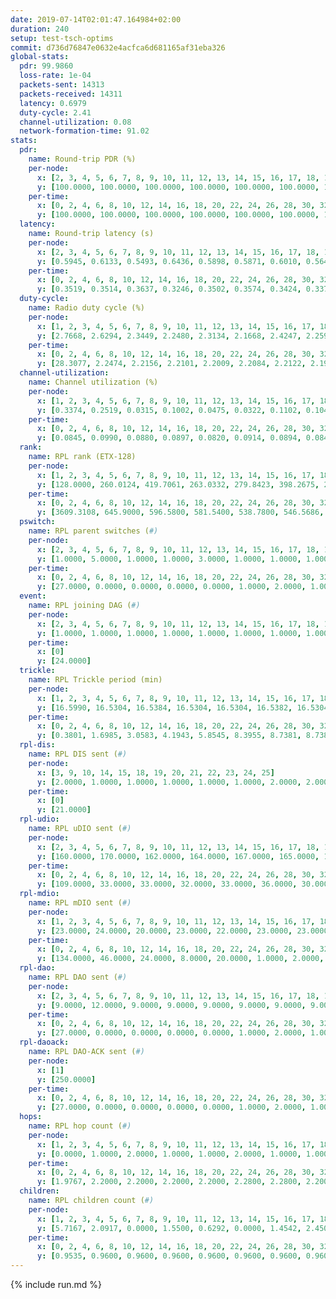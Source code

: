 ```yaml
---
date: 2019-07-14T02:01:47.164984+02:00
duration: 240
setup: test-tsch-optims
commit: d736d76847e0632e4acfca6d681165af31eba326
global-stats:
  pdr: 99.9860
  loss-rate: 1e-04
  packets-sent: 14313
  packets-received: 14311
  latency: 0.6979
  duty-cycle: 2.41
  channel-utilization: 0.08
  network-formation-time: 91.02
stats:
  pdr:
    name: Round-trip PDR (%)
    per-node:
      x: [2, 3, 4, 5, 6, 7, 8, 9, 10, 11, 12, 13, 14, 15, 16, 17, 18, 19, 20, 21, 22, 23, 24, 25]
      y: [100.0000, 100.0000, 100.0000, 100.0000, 100.0000, 100.0000, 100.0000, 100.0000, 100.0000, 100.0000, 100.0000, 100.0000, 100.0000, 100.0000, 99.8355, 99.8276, 100.0000, 100.0000, 100.0000, 100.0000, 100.0000, 100.0000, 100.0000, 100.0000]
    per-time:
      x: [0, 2, 4, 6, 8, 10, 12, 14, 16, 18, 20, 22, 24, 26, 28, 30, 32, 34, 36, 38, 40, 42, 44, 46, 48, 50, 52, 54, 56, 58, 60, 62, 64, 66, 68, 70, 72, 74, 76, 78, 80, 82, 84, 86, 88, 90, 92, 94, 96, 98, 100, 102, 104, 106, 108, 110, 112, 114, 116, 118, 120, 122, 124, 126, 128, 130, 132, 134, 136, 138, 140, 142, 144, 146, 148, 150, 152, 154, 156, 158, 160, 162, 164, 166, 168, 170, 172, 174, 176, 178, 180, 182, 184, 186, 188, 190, 192, 194, 196, 198, 200, 202, 204, 206, 208, 210, 212, 214, 216, 218, 220, 222, 224, 226, 228, 230, 232, 234, 236, 238, 240]
      y: [100.0000, 100.0000, 100.0000, 100.0000, 100.0000, 100.0000, 100.0000, 100.0000, 100.0000, 100.0000, 100.0000, 99.1736, 100.0000, 100.0000, 100.0000, 100.0000, 100.0000, 100.0000, 100.0000, 100.0000, 100.0000, 100.0000, 100.0000, 100.0000, 100.0000, 100.0000, 100.0000, 100.0000, 100.0000, 100.0000, 100.0000, 100.0000, 100.0000, 100.0000, 100.0000, 100.0000, 100.0000, 100.0000, 100.0000, 100.0000, 100.0000, 100.0000, 100.0000, 100.0000, 100.0000, 100.0000, 100.0000, 100.0000, 100.0000, 100.0000, 100.0000, 100.0000, 100.0000, 100.0000, 100.0000, 100.0000, 100.0000, 100.0000, 100.0000, 100.0000, 100.0000, 100.0000, 100.0000, 100.0000, 100.0000, 100.0000, 100.0000, 100.0000, 100.0000, 100.0000, 100.0000, 100.0000, 100.0000, 100.0000, 100.0000, 100.0000, 100.0000, 100.0000, 100.0000, 100.0000, 100.0000, 100.0000, 100.0000, 100.0000, 100.0000, 99.1667, 100.0000, 100.0000, 100.0000, 100.0000, 100.0000, 100.0000, 100.0000, 100.0000, 100.0000, 100.0000, 100.0000, 100.0000, 100.0000, 100.0000, 100.0000, 100.0000, 100.0000, 100.0000, 100.0000, 100.0000, 100.0000, 100.0000, 100.0000, 100.0000, 100.0000, 100.0000, 100.0000, 100.0000, 100.0000, 100.0000, 100.0000, 100.0000, 100.0000, 100.0000, null]
  latency:
    name: Round-trip latency (s)
    per-node:
      x: [2, 3, 4, 5, 6, 7, 8, 9, 10, 11, 12, 13, 14, 15, 16, 17, 18, 19, 20, 21, 22, 23, 24, 25]
      y: [0.5945, 0.6133, 0.5493, 0.6436, 0.5898, 0.5871, 0.6010, 0.5642, 0.5887, 0.6355, 0.6222, 0.6599, 0.7015, 0.7250, 0.6485, 0.7029, 0.7474, 0.7803, 0.7594, 0.9031, 0.7769, 0.9264, 0.8916, 0.9306]
    per-time:
      x: [0, 2, 4, 6, 8, 10, 12, 14, 16, 18, 20, 22, 24, 26, 28, 30, 32, 34, 36, 38, 40, 42, 44, 46, 48, 50, 52, 54, 56, 58, 60, 62, 64, 66, 68, 70, 72, 74, 76, 78, 80, 82, 84, 86, 88, 90, 92, 94, 96, 98, 100, 102, 104, 106, 108, 110, 112, 114, 116, 118, 120, 122, 124, 126, 128, 130, 132, 134, 136, 138, 140, 142, 144, 146, 148, 150, 152, 154, 156, 158, 160, 162, 164, 166, 168, 170, 172, 174, 176, 178, 180, 182, 184, 186, 188, 190, 192, 194, 196, 198, 200, 202, 204, 206, 208, 210, 212, 214, 216, 218, 220, 222, 224, 226, 228, 230, 232, 234, 236, 238, 240]
      y: [0.3519, 0.3514, 0.3637, 0.3246, 0.3502, 0.3574, 0.3424, 0.3375, 0.3376, 0.3340, 0.3347, 0.3440, 0.3453, 0.3450, 0.3536, 0.3823, 0.3520, 0.3704, 0.3786, 0.3504, 0.3505, 0.3665, 0.3666, 0.3250, 0.3630, 0.3486, 0.3526, 0.3481, 0.3262, 0.3245, 0.3488, 0.3299, 0.3778, 0.3438, 0.3479, 0.3652, 0.3601, 0.3703, 0.3733, 0.3407, 0.3773, 0.3477, 0.3275, 0.3545, 0.3537, 0.3070, 0.3394, 0.3793, 0.3273, 0.3463, 0.3442, 0.3670, 0.3649, 0.4142, 0.4142, 0.3757, 0.4168, 0.4013, 0.3962, 0.4568, 0.5902, 0.4201, 0.3524, 0.3333, 0.3431, 0.6367, 0.8138, 0.5977, 0.5189, 0.3584, 0.3599, 0.8017, 1.1709, 0.9223, 0.6225, 0.5509, 0.5205, 0.7686, 1.2926, 1.2830, 1.0621, 0.8047, 0.6126, 0.9018, 1.3188, 1.3057, 1.3432, 1.2234, 0.9787, 0.9114, 1.3133, 1.3213, 1.3205, 1.3075, 1.2861, 1.2195, 1.3172, 1.2997, 1.2768, 1.2909, 1.3021, 1.3119, 1.2945, 1.3090, 1.3075, 1.3079, 1.3045, 1.3276, 1.3168, 1.3292, 1.2989, 1.3168, 1.3256, 1.3044, 1.2829, 1.2897, 1.2917, 1.2774, 1.2927, 1.2234, null]
  duty-cycle:
    name: Radio duty cycle (%)
    per-node:
      x: [1, 2, 3, 4, 5, 6, 7, 8, 9, 10, 11, 12, 13, 14, 15, 16, 17, 18, 19, 20, 21, 22, 23, 24, 25]
      y: [2.7668, 2.6294, 2.3449, 2.2480, 2.3134, 2.1668, 2.4247, 2.2592, 2.1901, 2.1913, 2.2900, 2.2867, 2.7401, 2.3370, 2.3163, 2.3050, 2.2400, 2.5995, 2.5665, 2.5321, 2.4124, 2.4182, 2.5901, 2.5130, 2.5201]
    per-time:
      x: [0, 2, 4, 6, 8, 10, 12, 14, 16, 18, 20, 22, 24, 26, 28, 30, 32, 34, 36, 38, 40, 42, 44, 46, 48, 50, 52, 54, 56, 58, 60, 62, 64, 66, 68, 70, 72, 74, 76, 78, 80, 82, 84, 86, 88, 90, 92, 94, 96, 98, 100, 102, 104, 106, 108, 110, 112, 114, 116, 118, 120, 122, 124, 126, 128, 130, 132, 134, 136, 138, 140, 142, 144, 146, 148, 150, 152, 154, 156, 158, 160, 162, 164, 166, 168, 170, 172, 174, 176, 178, 180, 182, 184, 186, 188, 190, 192, 194, 196, 198, 200, 202, 204, 206, 208, 210, 212, 214, 216, 218, 220, 222, 224, 226, 228, 230, 232, 234, 236, 238, 240]
      y: [28.3077, 2.2474, 2.2156, 2.2101, 2.2009, 2.2084, 2.2122, 2.1951, 2.1837, 2.1782, 2.1732, 2.1746, 2.1868, 2.1907, 2.2057, 2.1990, 2.1941, 2.1938, 2.1914, 2.2037, 2.1719, 2.1882, 2.1979, 2.1918, 2.1745, 2.2045, 2.1773, 2.1970, 2.1860, 2.1737, 2.1575, 2.2004, 2.1786, 2.2004, 2.1732, 2.1813, 2.1902, 2.1984, 2.2010, 2.2039, 2.1721, 2.2029, 2.1892, 2.1889, 2.1807, 2.1844, 2.1605, 2.1851, 2.1856, 2.1749, 2.2059, 2.1808, 2.1995, 2.1946, 2.1777, 2.1934, 2.2087, 2.2306, 2.2014, 2.2003, 2.1789, 2.1865, 2.2079, 2.1864, 2.1709, 2.1642, 2.1877, 2.2007, 2.1744, 2.1897, 2.1772, 2.1914, 2.1769, 2.1719, 2.1863, 2.1652, 2.1885, 2.1744, 2.1826, 2.1973, 2.1826, 2.1820, 2.1810, 2.1896, 2.1959, 2.2014, 2.2046, 2.1925, 2.1796, 2.1846, 2.1966, 2.1822, 2.2035, 2.1942, 2.2057, 2.1771, 2.1884, 2.1758, 2.1745, 2.1646, 2.1921, 2.1804, 2.1880, 2.2000, 2.2109, 2.1891, 2.1938, 2.1884, 2.2091, 2.2011, 2.2248, 2.1950, 2.2021, 2.1977, 2.2160, 2.1877, 2.1720, 2.1954, 2.1882, 2.1820, null]
  channel-utilization:
    name: Channel utilization (%)
    per-node:
      x: [1, 2, 3, 4, 5, 6, 7, 8, 9, 10, 11, 12, 13, 14, 15, 16, 17, 18, 19, 20, 21, 22, 23, 24, 25]
      y: [0.3374, 0.2519, 0.0315, 0.1002, 0.0475, 0.0322, 0.1102, 0.1045, 0.0320, 0.0316, 0.0328, 0.1339, 0.2037, 0.0330, 0.0620, 0.0873, 0.0475, 0.1099, 0.0754, 0.0417, 0.0324, 0.0362, 0.0375, 0.0313, 0.0320]
    per-time:
      x: [0, 2, 4, 6, 8, 10, 12, 14, 16, 18, 20, 22, 24, 26, 28, 30, 32, 34, 36, 38, 40, 42, 44, 46, 48, 50, 52, 54, 56, 58, 60, 62, 64, 66, 68, 70, 72, 74, 76, 78, 80, 82, 84, 86, 88, 90, 92, 94, 96, 98, 100, 102, 104, 106, 108, 110, 112, 114, 116, 118, 120, 122, 124, 126, 128, 130, 132, 134, 136, 138, 140, 142, 144, 146, 148, 150, 152, 154, 156, 158, 160, 162, 164, 166, 168, 170, 172, 174, 176, 178, 180, 182, 184, 186, 188, 190, 192, 194, 196, 198, 200, 202, 204, 206, 208, 210, 212, 214, 216, 218, 220, 222, 224, 226, 228, 230, 232, 234, 236, 238, 240]
      y: [0.0845, 0.0990, 0.0880, 0.0897, 0.0820, 0.0914, 0.0894, 0.0848, 0.0816, 0.0826, 0.0783, 0.0792, 0.0879, 0.0833, 0.0884, 0.0865, 0.0822, 0.0859, 0.0860, 0.0865, 0.0809, 0.0824, 0.0865, 0.0839, 0.0787, 0.0876, 0.0790, 0.0874, 0.0804, 0.0791, 0.0739, 0.0864, 0.0804, 0.0831, 0.0792, 0.0857, 0.0808, 0.0865, 0.0820, 0.0854, 0.0796, 0.0826, 0.0830, 0.0805, 0.0765, 0.0808, 0.0745, 0.0816, 0.0824, 0.0734, 0.0866, 0.0798, 0.0858, 0.0851, 0.0788, 0.0847, 0.0896, 0.0934, 0.0855, 0.0838, 0.0774, 0.0815, 0.0887, 0.0813, 0.0780, 0.0748, 0.0814, 0.0845, 0.0775, 0.0819, 0.0789, 0.0829, 0.0796, 0.0796, 0.0810, 0.0749, 0.0815, 0.0769, 0.0818, 0.0838, 0.0790, 0.0805, 0.0807, 0.0817, 0.0828, 0.0848, 0.0850, 0.0811, 0.0792, 0.0804, 0.0849, 0.0796, 0.0891, 0.0885, 0.0907, 0.0806, 0.0840, 0.0814, 0.0810, 0.0787, 0.0847, 0.0823, 0.0860, 0.0835, 0.0883, 0.0819, 0.0823, 0.0829, 0.0881, 0.0843, 0.0910, 0.0820, 0.0855, 0.0836, 0.0902, 0.0796, 0.0779, 0.0879, 0.0812, 0.0827, null]
  rank:
    name: RPL rank (ETX-128)
    per-node:
      x: [1, 2, 3, 4, 5, 6, 7, 8, 9, 10, 11, 12, 13, 14, 15, 16, 17, 18, 19, 20, 21, 22, 23, 24, 25]
      y: [128.0000, 260.0124, 419.7061, 263.0332, 279.8423, 398.2675, 270.5270, 273.7676, 404.9876, 406.6585, 463.0123, 367.5372, 400.6296, 467.6818, 474.2336, 532.7126, 550.7317, 562.6543, 814.6025, 673.5304, 956.6185, 945.2276, 719.6612, 719.4298, 756.0571]
    per-time:
      x: [0, 2, 4, 6, 8, 10, 12, 14, 16, 18, 20, 22, 24, 26, 28, 30, 32, 34, 36, 38, 40, 42, 44, 46, 48, 50, 52, 54, 56, 58, 60, 62, 64, 66, 68, 70, 72, 74, 76, 78, 80, 82, 84, 86, 88, 90, 92, 94, 96, 98, 100, 102, 104, 106, 108, 110, 112, 114, 116, 118, 120, 122, 124, 126, 128, 130, 132, 134, 136, 138, 140, 142, 144, 146, 148, 150, 152, 154, 156, 158, 160, 162, 164, 166, 168, 170, 172, 174, 176, 178, 180, 182, 184, 186, 188, 190, 192, 194, 196, 198, 200, 202, 204, 206, 208, 210, 212, 214, 216, 218, 220, 222, 224, 226, 228, 230, 232, 234, 236, 238, 240]
      y: [3609.3108, 645.9000, 596.5800, 581.5400, 538.7800, 546.5686, 529.0192, 505.9804, 496.2200, 493.7800, 490.6200, 484.1600, 487.6538, 481.6667, 475.3600, 476.2000, 478.0400, 478.3529, 481.9600, 478.9200, 484.0800, 481.2000, 478.1800, 471.7255, 463.9000, 469.2157, 464.2200, 459.2400, 457.6800, 459.7400, 458.8654, 488.7255, 489.3800, 483.2800, 487.3725, 483.0400, 479.1731, 467.5577, 455.5200, 445.0196, 441.7800, 450.3000, 457.0784, 452.1000, 448.8000, 450.3333, 448.6000, 440.5882, 438.9200, 441.1373, 442.1765, 444.8600, 443.9200, 451.7200, 447.3800, 446.0800, 450.5294, 452.3529, 451.8600, 453.8600, 447.6400, 446.0588, 461.2200, 466.5490, 466.4038, 455.8431, 454.6200, 453.6923, 441.8600, 440.9600, 436.0980, 442.5600, 446.4038, 437.6800, 453.0400, 448.9200, 454.4118, 457.6000, 456.4400, 458.8868, 446.6600, 444.9038, 443.5600, 447.4600, 445.1600, 451.6078, 452.3333, 454.7400, 454.0784, 451.7400, 456.0196, 454.0192, 456.1569, 454.5400, 457.5294, 452.7800, 454.4000, 454.8824, 456.4314, 454.7400, 453.0962, 449.4510, 452.5882, 451.6600, 449.2692, 447.3000, 449.8200, 447.7600, 451.8627, 445.7800, 447.9020, 450.9400, 451.0000, 447.7400, 457.1538, 449.8627, 447.1569, 439.0588, 446.4400, 444.4200, null]
  pswitch:
    name: RPL parent switches (#)
    per-node:
      x: [2, 3, 4, 5, 6, 7, 8, 9, 10, 11, 12, 13, 14, 15, 16, 17, 18, 19, 20, 21, 22, 23, 24, 25]
      y: [1.0000, 5.0000, 1.0000, 1.0000, 3.0000, 1.0000, 1.0000, 1.0000, 6.0000, 4.0000, 2.0000, 3.0000, 2.0000, 4.0000, 7.0000, 6.0000, 3.0000, 4.0000, 7.0000, 9.0000, 6.0000, 6.0000, 3.0000, 6.0000]
    per-time:
      x: [0, 2, 4, 6, 8, 10, 12, 14, 16, 18, 20, 22, 24, 26, 28, 30, 32, 34, 36, 38, 40, 42, 44, 46, 48, 50, 52, 54, 56, 58, 60, 62, 64, 66, 68, 70, 72, 74, 76, 78, 80, 82, 84, 86, 88, 90, 92, 94, 96, 98, 100, 102, 104, 106, 108, 110, 112, 114, 116, 118, 120, 122, 124, 126, 128, 130, 132, 134, 136, 138, 140, 142, 144, 146, 148, 150, 152, 154, 156, 158, 160, 162, 164, 166, 168, 170, 172, 174, 176, 178, 180, 182, 184, 186, 188, 190, 192, 194, 196, 198, 200, 202, 204, 206, 208, 210, 212, 214, 216, 218, 220, 222, 224, 226, 228, 230, 232, 234]
      y: [27.0000, 0.0000, 0.0000, 0.0000, 0.0000, 1.0000, 2.0000, 1.0000, 0.0000, 0.0000, 0.0000, 0.0000, 2.0000, 1.0000, 0.0000, 0.0000, 0.0000, 1.0000, 0.0000, 0.0000, 0.0000, 0.0000, 0.0000, 1.0000, 0.0000, 1.0000, 0.0000, 0.0000, 0.0000, 0.0000, 2.0000, 1.0000, 0.0000, 0.0000, 1.0000, 0.0000, 2.0000, 2.0000, 0.0000, 1.0000, 0.0000, 0.0000, 1.0000, 0.0000, 0.0000, 1.0000, 0.0000, 1.0000, 0.0000, 1.0000, 1.0000, 0.0000, 0.0000, 0.0000, 0.0000, 0.0000, 1.0000, 1.0000, 0.0000, 0.0000, 0.0000, 1.0000, 0.0000, 1.0000, 2.0000, 1.0000, 0.0000, 2.0000, 0.0000, 0.0000, 1.0000, 0.0000, 2.0000, 0.0000, 0.0000, 0.0000, 1.0000, 0.0000, 0.0000, 3.0000, 0.0000, 2.0000, 0.0000, 0.0000, 0.0000, 1.0000, 1.0000, 0.0000, 1.0000, 0.0000, 1.0000, 2.0000, 1.0000, 0.0000, 1.0000, 0.0000, 0.0000, 1.0000, 1.0000, 0.0000, 2.0000, 1.0000, 1.0000, 0.0000, 2.0000, 0.0000, 0.0000, 0.0000, 1.0000, 0.0000, 1.0000, 0.0000, 0.0000, 0.0000, 2.0000, 1.0000, 1.0000, 1.0000]
  event:
    name: RPL joining DAG (#)
    per-node:
      x: [2, 3, 4, 5, 6, 7, 8, 9, 10, 11, 12, 13, 14, 15, 16, 17, 18, 19, 20, 21, 22, 23, 24, 25]
      y: [1.0000, 1.0000, 1.0000, 1.0000, 1.0000, 1.0000, 1.0000, 1.0000, 1.0000, 1.0000, 1.0000, 1.0000, 1.0000, 1.0000, 1.0000, 1.0000, 1.0000, 1.0000, 1.0000, 1.0000, 1.0000, 1.0000, 1.0000, 1.0000]
    per-time:
      x: [0]
      y: [24.0000]
  trickle:
    name: RPL Trickle period (min)
    per-node:
      x: [1, 2, 3, 4, 5, 6, 7, 8, 9, 10, 11, 12, 13, 14, 15, 16, 17, 18, 19, 20, 21, 22, 23, 24, 25]
      y: [16.5990, 16.5304, 16.5384, 16.5304, 16.5304, 16.5382, 16.5304, 16.5304, 16.5304, 16.4789, 16.5421, 16.5795, 16.5329, 16.4929, 16.5012, 16.5482, 16.5447, 16.4767, 16.5166, 16.4092, 16.5008, 16.3340, 16.5916, 16.3848, 16.4715]
    per-time:
      x: [0, 2, 4, 6, 8, 10, 12, 14, 16, 18, 20, 22, 24, 26, 28, 30, 32, 34, 36, 38, 40, 42, 44, 46, 48, 50, 52, 54, 56, 58, 60, 62, 64, 66, 68, 70, 72, 74, 76, 78, 80, 82, 84, 86, 88, 90, 92, 94, 96, 98, 100, 102, 104, 106, 108, 110, 112, 114, 116, 118, 120, 122, 124, 126, 128, 130, 132, 134, 136, 138, 140, 142, 144, 146, 148, 150, 152, 154, 156, 158, 160, 162, 164, 166, 168, 170, 172, 174, 176, 178, 180, 182, 184, 186, 188, 190, 192, 194, 196, 198, 200, 202, 204, 206, 208, 210, 212, 214, 216, 218, 220, 222, 224, 226, 228, 230, 232, 234, 236, 238, 240]
      y: [0.3801, 1.6985, 3.0583, 4.1943, 5.8545, 8.3955, 8.7381, 8.7381, 8.9129, 16.0782, 17.4763, 17.4763, 17.4763, 17.4763, 17.4763, 17.4763, 17.4763, 17.4763, 17.4763, 17.4763, 17.4763, 17.4763, 17.4763, 17.4763, 17.4763, 17.4763, 17.4763, 17.4763, 17.4763, 17.4763, 17.4763, 17.4763, 17.4763, 17.4763, 17.4763, 17.4763, 17.4763, 17.4763, 17.4763, 17.4763, 17.4763, 17.4763, 17.4763, 17.4763, 17.4763, 17.4763, 17.4763, 17.4763, 17.4763, 17.4763, 17.4763, 17.4763, 17.4763, 17.4763, 17.4763, 17.4763, 17.4763, 17.4763, 17.4763, 17.4763, 17.4763, 17.4763, 17.4763, 17.4763, 17.4763, 17.4763, 17.4763, 17.4763, 17.4763, 17.4763, 17.4763, 17.4763, 17.4763, 17.4763, 17.4763, 17.4763, 17.4763, 17.4763, 17.4763, 17.4763, 17.4763, 17.4763, 17.4763, 17.4763, 17.4763, 17.4763, 17.4763, 17.4763, 17.4763, 17.4763, 17.4763, 17.4763, 17.4763, 17.4763, 17.4763, 17.4763, 17.4763, 17.4763, 17.4763, 17.4763, 17.4763, 17.4763, 17.4763, 17.4763, 17.4763, 17.4763, 17.4763, 17.4763, 17.4763, 17.4763, 17.4763, 17.4763, 17.4763, 17.4763, 17.4763, 17.4763, 17.4763, 17.4763, 17.4763, 17.4763, null]
  rpl-dis:
    name: RPL DIS sent (#)
    per-node:
      x: [3, 9, 10, 14, 15, 18, 19, 20, 21, 22, 23, 24, 25]
      y: [2.0000, 1.0000, 1.0000, 1.0000, 1.0000, 1.0000, 2.0000, 2.0000, 2.0000, 2.0000, 2.0000, 1.0000, 3.0000]
    per-time:
      x: [0]
      y: [21.0000]
  rpl-udio:
    name: RPL uDIO sent (#)
    per-node:
      x: [2, 3, 4, 5, 6, 7, 8, 9, 10, 11, 12, 13, 14, 15, 16, 17, 18, 19, 20, 21, 22, 23, 24, 25]
      y: [160.0000, 170.0000, 162.0000, 164.0000, 167.0000, 165.0000, 150.0000, 168.0000, 175.0000, 164.0000, 169.0000, 160.0000, 165.0000, 167.0000, 166.0000, 174.0000, 156.0000, 170.0000, 168.0000, 165.0000, 167.0000, 164.0000, 171.0000, 161.0000]
    per-time:
      x: [0, 2, 4, 6, 8, 10, 12, 14, 16, 18, 20, 22, 24, 26, 28, 30, 32, 34, 36, 38, 40, 42, 44, 46, 48, 50, 52, 54, 56, 58, 60, 62, 64, 66, 68, 70, 72, 74, 76, 78, 80, 82, 84, 86, 88, 90, 92, 94, 96, 98, 100, 102, 104, 106, 108, 110, 112, 114, 116, 118, 120, 122, 124, 126, 128, 130, 132, 134, 136, 138, 140, 142, 144, 146, 148, 150, 152, 154, 156, 158, 160, 162, 164, 166, 168, 170, 172, 174, 176, 178, 180, 182, 184, 186, 188, 190, 192, 194, 196, 198, 200, 202, 204, 206, 208, 210, 212, 214, 216, 218, 220, 222, 224, 226, 228, 230, 232, 234, 236, 238, 240]
      y: [109.0000, 33.0000, 33.0000, 32.0000, 33.0000, 36.0000, 30.0000, 34.0000, 31.0000, 31.0000, 38.0000, 29.0000, 32.0000, 33.0000, 29.0000, 35.0000, 29.0000, 32.0000, 35.0000, 30.0000, 34.0000, 37.0000, 30.0000, 32.0000, 36.0000, 33.0000, 37.0000, 33.0000, 33.0000, 29.0000, 31.0000, 35.0000, 31.0000, 30.0000, 36.0000, 33.0000, 30.0000, 36.0000, 29.0000, 31.0000, 35.0000, 33.0000, 33.0000, 33.0000, 29.0000, 36.0000, 31.0000, 36.0000, 31.0000, 34.0000, 31.0000, 31.0000, 30.0000, 35.0000, 29.0000, 30.0000, 30.0000, 28.0000, 39.0000, 29.0000, 36.0000, 32.0000, 37.0000, 30.0000, 36.0000, 29.0000, 28.0000, 34.0000, 33.0000, 33.0000, 29.0000, 35.0000, 30.0000, 32.0000, 31.0000, 35.0000, 41.0000, 32.0000, 31.0000, 32.0000, 31.0000, 30.0000, 31.0000, 35.0000, 32.0000, 31.0000, 30.0000, 31.0000, 28.0000, 32.0000, 33.0000, 30.0000, 35.0000, 33.0000, 33.0000, 31.0000, 35.0000, 29.0000, 33.0000, 34.0000, 35.0000, 34.0000, 30.0000, 35.0000, 33.0000, 33.0000, 34.0000, 34.0000, 30.0000, 30.0000, 34.0000, 31.0000, 33.0000, 31.0000, 31.0000, 34.0000, 29.0000, 34.0000, 30.0000, 35.0000, 2.0000]
  rpl-mdio:
    name: RPL mDIO sent (#)
    per-node:
      x: [1, 2, 3, 4, 5, 6, 7, 8, 9, 10, 11, 12, 13, 14, 15, 16, 17, 18, 19, 20, 21, 22, 23, 24, 25]
      y: [23.0000, 24.0000, 20.0000, 23.0000, 22.0000, 23.0000, 23.0000, 24.0000, 21.0000, 22.0000, 20.0000, 23.0000, 23.0000, 20.0000, 23.0000, 23.0000, 23.0000, 22.0000, 22.0000, 26.0000, 21.0000, 25.0000, 21.0000, 24.0000, 24.0000]
    per-time:
      x: [0, 2, 4, 6, 8, 10, 12, 14, 16, 18, 20, 22, 24, 26, 28, 30, 32, 34, 36, 38, 40, 42, 44, 46, 48, 50, 52, 54, 56, 58, 60, 62, 64, 66, 68, 70, 72, 74, 76, 78, 80, 82, 84, 86, 88, 90, 92, 94, 96, 98, 100, 102, 104, 106, 108, 110, 112, 114, 116, 118, 120, 122, 124, 126, 128, 130, 132, 134, 136, 138, 140, 142, 144, 146, 148, 150, 152, 154, 156, 158, 160, 162, 164, 166, 168, 170, 172, 174, 176, 178, 180, 182, 184, 186, 188, 190, 192, 194, 196, 198, 200, 202, 204, 206, 208, 210, 212, 214, 216, 218, 220, 222, 224, 226, 228, 230, 232, 234, 236, 238]
      y: [134.0000, 46.0000, 24.0000, 8.0000, 20.0000, 1.0000, 2.0000, 11.0000, 9.0000, 3.0000, 0.0000, 0.0000, 0.0000, 0.0000, 4.0000, 10.0000, 6.0000, 4.0000, 1.0000, 0.0000, 0.0000, 0.0000, 5.0000, 3.0000, 8.0000, 7.0000, 2.0000, 0.0000, 0.0000, 0.0000, 0.0000, 7.0000, 6.0000, 4.0000, 4.0000, 3.0000, 1.0000, 0.0000, 0.0000, 4.0000, 4.0000, 8.0000, 3.0000, 5.0000, 1.0000, 0.0000, 0.0000, 0.0000, 2.0000, 6.0000, 8.0000, 5.0000, 4.0000, 0.0000, 0.0000, 0.0000, 0.0000, 5.0000, 4.0000, 5.0000, 8.0000, 2.0000, 1.0000, 0.0000, 0.0000, 3.0000, 3.0000, 6.0000, 5.0000, 5.0000, 3.0000, 0.0000, 0.0000, 0.0000, 3.0000, 5.0000, 8.0000, 7.0000, 1.0000, 1.0000, 0.0000, 0.0000, 0.0000, 4.0000, 4.0000, 7.0000, 4.0000, 5.0000, 1.0000, 0.0000, 0.0000, 0.0000, 7.0000, 5.0000, 4.0000, 6.0000, 2.0000, 1.0000, 0.0000, 0.0000, 2.0000, 6.0000, 4.0000, 8.0000, 3.0000, 2.0000, 0.0000, 0.0000, 0.0000, 4.0000, 8.0000, 4.0000, 4.0000, 4.0000, 1.0000, 0.0000, 0.0000, 0.0000, 4.0000, 3.0000]
  rpl-dao:
    name: RPL DAO sent (#)
    per-node:
      x: [2, 3, 4, 5, 6, 7, 8, 9, 10, 11, 12, 13, 14, 15, 16, 17, 18, 19, 20, 21, 22, 23, 24, 25]
      y: [9.0000, 12.0000, 9.0000, 9.0000, 9.0000, 9.0000, 9.0000, 9.0000, 12.0000, 10.0000, 10.0000, 10.0000, 9.0000, 10.0000, 13.0000, 11.0000, 10.0000, 11.0000, 11.0000, 13.0000, 12.0000, 11.0000, 10.0000, 12.0000]
    per-time:
      x: [0, 2, 4, 6, 8, 10, 12, 14, 16, 18, 20, 22, 24, 26, 28, 30, 32, 34, 36, 38, 40, 42, 44, 46, 48, 50, 52, 54, 56, 58, 60, 62, 64, 66, 68, 70, 72, 74, 76, 78, 80, 82, 84, 86, 88, 90, 92, 94, 96, 98, 100, 102, 104, 106, 108, 110, 112, 114, 116, 118, 120, 122, 124, 126, 128, 130, 132, 134, 136, 138, 140, 142, 144, 146, 148, 150, 152, 154, 156, 158, 160, 162, 164, 166, 168, 170, 172, 174, 176, 178, 180, 182, 184, 186, 188, 190, 192, 194, 196, 198, 200, 202, 204, 206, 208, 210, 212, 214, 216, 218, 220, 222, 224, 226, 228, 230, 232, 234, 236, 238]
      y: [27.0000, 0.0000, 0.0000, 0.0000, 0.0000, 1.0000, 2.0000, 1.0000, 0.0000, 0.0000, 0.0000, 0.0000, 2.0000, 1.0000, 17.0000, 1.0000, 0.0000, 1.0000, 0.0000, 0.0000, 1.0000, 1.0000, 0.0000, 1.0000, 0.0000, 1.0000, 0.0000, 3.0000, 15.0000, 2.0000, 2.0000, 1.0000, 0.0000, 0.0000, 2.0000, 1.0000, 2.0000, 3.0000, 0.0000, 2.0000, 0.0000, 2.0000, 8.0000, 3.0000, 0.0000, 3.0000, 0.0000, 1.0000, 1.0000, 1.0000, 3.0000, 3.0000, 0.0000, 1.0000, 0.0000, 0.0000, 3.0000, 10.0000, 0.0000, 2.0000, 1.0000, 2.0000, 0.0000, 2.0000, 4.0000, 2.0000, 1.0000, 3.0000, 0.0000, 0.0000, 2.0000, 9.0000, 3.0000, 1.0000, 1.0000, 0.0000, 1.0000, 1.0000, 2.0000, 4.0000, 2.0000, 2.0000, 1.0000, 0.0000, 0.0000, 9.0000, 4.0000, 0.0000, 2.0000, 0.0000, 1.0000, 2.0000, 4.0000, 3.0000, 2.0000, 1.0000, 2.0000, 1.0000, 1.0000, 2.0000, 7.0000, 1.0000, 2.0000, 0.0000, 2.0000, 1.0000, 4.0000, 0.0000, 4.0000, 0.0000, 3.0000, 0.0000, 0.0000, 1.0000, 9.0000, 2.0000, 2.0000, 1.0000, 1.0000, 1.0000]
  rpl-daoack:
    name: RPL DAO-ACK sent (#)
    per-node:
      x: [1]
      y: [250.0000]
    per-time:
      x: [0, 2, 4, 6, 8, 10, 12, 14, 16, 18, 20, 22, 24, 26, 28, 30, 32, 34, 36, 38, 40, 42, 44, 46, 48, 50, 52, 54, 56, 58, 60, 62, 64, 66, 68, 70, 72, 74, 76, 78, 80, 82, 84, 86, 88, 90, 92, 94, 96, 98, 100, 102, 104, 106, 108, 110, 112, 114, 116, 118, 120, 122, 124, 126, 128, 130, 132, 134, 136, 138, 140, 142, 144, 146, 148, 150, 152, 154, 156, 158, 160, 162, 164, 166, 168, 170, 172, 174, 176, 178, 180, 182, 184, 186, 188, 190, 192, 194, 196, 198, 200, 202, 204, 206, 208, 210, 212, 214, 216, 218, 220, 222, 224, 226, 228, 230, 232, 234, 236, 238]
      y: [27.0000, 0.0000, 0.0000, 0.0000, 0.0000, 1.0000, 2.0000, 1.0000, 0.0000, 0.0000, 0.0000, 0.0000, 2.0000, 1.0000, 17.0000, 1.0000, 0.0000, 1.0000, 0.0000, 0.0000, 1.0000, 1.0000, 0.0000, 1.0000, 0.0000, 1.0000, 0.0000, 3.0000, 15.0000, 2.0000, 2.0000, 1.0000, 0.0000, 0.0000, 2.0000, 1.0000, 2.0000, 3.0000, 0.0000, 2.0000, 0.0000, 2.0000, 7.0000, 4.0000, 1.0000, 2.0000, 0.0000, 1.0000, 1.0000, 1.0000, 3.0000, 3.0000, 0.0000, 1.0000, 0.0000, 0.0000, 3.0000, 10.0000, 0.0000, 2.0000, 1.0000, 2.0000, 0.0000, 2.0000, 4.0000, 2.0000, 1.0000, 3.0000, 0.0000, 0.0000, 2.0000, 9.0000, 3.0000, 1.0000, 1.0000, 0.0000, 1.0000, 1.0000, 2.0000, 4.0000, 2.0000, 2.0000, 1.0000, 0.0000, 0.0000, 9.0000, 4.0000, 0.0000, 2.0000, 0.0000, 1.0000, 2.0000, 4.0000, 3.0000, 2.0000, 1.0000, 2.0000, 1.0000, 1.0000, 2.0000, 7.0000, 1.0000, 2.0000, 0.0000, 2.0000, 1.0000, 4.0000, 0.0000, 4.0000, 0.0000, 3.0000, 0.0000, 0.0000, 1.0000, 9.0000, 2.0000, 2.0000, 1.0000, 1.0000, 1.0000]
  hops:
    name: RPL hop count (#)
    per-node:
      x: [1, 2, 3, 4, 5, 6, 7, 8, 9, 10, 11, 12, 13, 14, 15, 16, 17, 18, 19, 20, 21, 22, 23, 24, 25]
      y: [0.0000, 1.0000, 2.0000, 1.0000, 1.0000, 2.0000, 1.0000, 1.0000, 2.0000, 2.0000, 2.0000, 1.2833, 2.0000, 2.0750, 2.1542, 2.4833, 2.4750, 3.0000, 3.0000, 3.5565, 3.9331, 3.6109, 4.0251, 4.0000, 4.1841]
    per-time:
      x: [0, 2, 4, 6, 8, 10, 12, 14, 16, 18, 20, 22, 24, 26, 28, 30, 32, 34, 36, 38, 40, 42, 44, 46, 48, 50, 52, 54, 56, 58, 60, 62, 64, 66, 68, 70, 72, 74, 76, 78, 80, 82, 84, 86, 88, 90, 92, 94, 96, 98, 100, 102, 104, 106, 108, 110, 112, 114, 116, 118, 120, 122, 124, 126, 128, 130, 132, 134, 136, 138, 140, 142, 144, 146, 148, 150, 152, 154, 156, 158, 160, 162, 164, 166, 168, 170, 172, 174, 176, 178, 180, 182, 184, 186, 188, 190, 192, 194, 196, 198, 200, 202, 204, 206, 208, 210, 212, 214, 216, 218, 220, 222, 224, 226, 228, 230, 232, 234, 236, 238]
      y: [1.9767, 2.2000, 2.2000, 2.2000, 2.2000, 2.2800, 2.2800, 2.2000, 2.2000, 2.2000, 2.2000, 2.2000, 2.2000, 2.2200, 2.2400, 2.2400, 2.2400, 2.2400, 2.2400, 2.2400, 2.2400, 2.2400, 2.2400, 2.2200, 2.2000, 2.2000, 2.2000, 2.2000, 2.2000, 2.2000, 2.2000, 2.2400, 2.2400, 2.2400, 2.2000, 2.2000, 2.3000, 2.3000, 2.2800, 2.2600, 2.2400, 2.2400, 2.2400, 2.2400, 2.2400, 2.2000, 2.2000, 2.2400, 2.2400, 2.2200, 2.2600, 2.3200, 2.3200, 2.3200, 2.3200, 2.3200, 2.3200, 2.3200, 2.3200, 2.3200, 2.3200, 2.3200, 2.3600, 2.3600, 2.3600, 2.2000, 2.1600, 2.1600, 2.1600, 2.1600, 2.1600, 2.1600, 2.1400, 2.1200, 2.1200, 2.1200, 2.1800, 2.2400, 2.2400, 2.2600, 2.2800, 2.2800, 2.2400, 2.2400, 2.2400, 2.2400, 2.3600, 2.3600, 2.3600, 2.3600, 2.3600, 2.3600, 2.3600, 2.3600, 2.3600, 2.3600, 2.3600, 2.3600, 2.3600, 2.3600, 2.3600, 2.3600, 2.3600, 2.3600, 2.3600, 2.3600, 2.3600, 2.3600, 2.3600, 2.3600, 2.3600, 2.3600, 2.3600, 2.3600, 2.3600, 2.3600, 2.3600, 2.3600, 2.3600, 2.3600]
  children:
    name: RPL children count (#)
    per-node:
      x: [1, 2, 3, 4, 5, 6, 7, 8, 9, 10, 11, 12, 13, 14, 15, 16, 17, 18, 19, 20, 21, 22, 23, 24, 25]
      y: [5.7167, 2.0917, 0.0000, 1.5500, 0.6292, 0.0000, 1.4542, 2.4500, 0.0000, 0.0000, 0.0000, 1.4583, 1.9792, 0.0500, 0.4583, 1.4208, 0.3583, 2.6250, 1.1213, 0.3054, 0.0000, 0.1381, 0.1715, 0.0000, 0.0000]
    per-time:
      x: [0, 2, 4, 6, 8, 10, 12, 14, 16, 18, 20, 22, 24, 26, 28, 30, 32, 34, 36, 38, 40, 42, 44, 46, 48, 50, 52, 54, 56, 58, 60, 62, 64, 66, 68, 70, 72, 74, 76, 78, 80, 82, 84, 86, 88, 90, 92, 94, 96, 98, 100, 102, 104, 106, 108, 110, 112, 114, 116, 118, 120, 122, 124, 126, 128, 130, 132, 134, 136, 138, 140, 142, 144, 146, 148, 150, 152, 154, 156, 158, 160, 162, 164, 166, 168, 170, 172, 174, 176, 178, 180, 182, 184, 186, 188, 190, 192, 194, 196, 198, 200, 202, 204, 206, 208, 210, 212, 214, 216, 218, 220, 222, 224, 226, 228, 230, 232, 234, 236, 238]
      y: [0.9535, 0.9600, 0.9600, 0.9600, 0.9600, 0.9600, 0.9600, 0.9600, 0.9600, 0.9600, 0.9600, 0.9600, 0.9600, 0.9600, 0.9600, 0.9600, 0.9600, 0.9600, 0.9600, 0.9600, 0.9600, 0.9600, 0.9600, 0.9600, 0.9600, 0.9600, 0.9600, 0.9600, 0.9600, 0.9600, 0.9600, 0.9600, 0.9600, 0.9600, 0.9600, 0.9600, 0.9600, 0.9600, 0.9600, 0.9600, 0.9600, 0.9600, 0.9600, 0.9600, 0.9600, 0.9600, 0.9600, 0.9600, 0.9600, 0.9600, 0.9600, 0.9600, 0.9600, 0.9600, 0.9600, 0.9600, 0.9600, 0.9600, 0.9600, 0.9600, 0.9600, 0.9600, 0.9600, 0.9600, 0.9600, 0.9600, 0.9600, 0.9600, 0.9600, 0.9600, 0.9600, 0.9600, 0.9600, 0.9600, 0.9600, 0.9600, 0.9600, 0.9600, 0.9600, 0.9600, 0.9600, 0.9600, 0.9600, 0.9600, 0.9600, 0.9600, 0.9600, 0.9600, 0.9600, 0.9600, 0.9600, 0.9600, 0.9600, 0.9600, 0.9600, 0.9600, 0.9600, 0.9600, 0.9600, 0.9600, 0.9600, 0.9600, 0.9600, 0.9600, 0.9600, 0.9600, 0.9600, 0.9600, 0.9600, 0.9600, 0.9600, 0.9600, 0.9600, 0.9600, 0.9600, 0.9600, 0.9600, 0.9600, 0.9600, 0.9600]
---
```


{% include run.md %}
